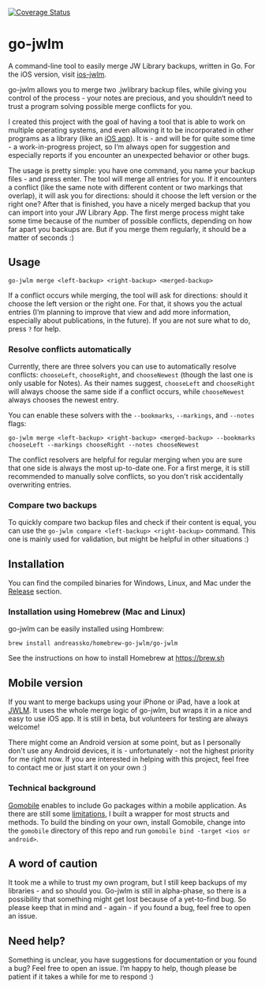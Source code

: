 [![Coverage
Status](https://coveralls.io/repos/github/AndreasSko/go-jwlm/badge.svg?branch=master)](https://coveralls.io/github/AndreasSko/go-jwlm?branch=master)

# go-jwlm
A command-line tool to easily merge JW Library backups, written in Go.
For the iOS version, visit [ios-jwlm](https://github.com/AndreasSko/ios-jwlm).

go-jwlm allows you to merge two .jwlibrary backup files, while giving you
control of the process - your notes are precious, and you shouldn‘t need to
trust a program solving possible merge conflicts for you.

I created this project with the goal of having a tool that is able to work on
multiple operating systems, and even allowing it to be incorporated in other
programs as a library (like an [iOS app](https://github.com/AndreasSko/ios-jwlm)). 
It is - and will be for
quite some time - a work-in-progress project, so I‘m always open for suggestion
and especially reports if you encounter an unexpected behavior or other bugs. 

The usage is pretty simple: you have one command, you name your backup files -
and press enter. The tool will merge all entries for you. If it encounters a
conflict (like the same note with different content or two markings that
overlap), it will ask you for directions: should it choose the left version or
the right one? After that is finished, you have a nicely merged backup that you
can import into your JW Library App. The first merge process might take some
time because of the number of possible conflicts, depending on how far apart you
backups are. But if you merge them regularly, it should be a matter of seconds
:) 

## Usage
```shell
go-jwlm merge <left-backup> <right-backup> <merged-backup>
```

If a conflict occurs while merging, the tool will ask for directions: should it
choose the left version or the right one. For that, it shows you the actual
entries (I‘m planning to improve that view and add more information, especially
about publications, in the future). If you are not sure what to do, press `?`
for help. 

### Resolve conflicts automatically
Currently, there are three solvers you can use to automatically resolve
conflicts: `chooseLeft`, `chooseRight`, and `chooseNewest` (though the last one
is only usable for Notes). As their names suggest, `chooseLeft` and
`chooseRight` will always choose the same side if a conflict occurs, while
`chooseNewest` always chooses the newest entry. 

You can enable these solvers with the `--bookmarks`, `--markings`, and
`--notes` flags:

```shell
go-jwlm merge <left-backup> <right-backup> <merged-backup> --bookmarks chooseLeft --markings chooseRight --notes chooseNewest
```

The conflict resolvers are helpful for regular merging when you are 
sure that one side is always the most up-to-date one. For a first merge, 
it is still recommended to manually solve conflicts, so you don't risk
accidentally overwriting entries.

### Compare two backups
To quickly compare two backup files and check if their content is equal,
you can use the `go-jwlm compare <left-backup> <right-backup>` command. 
This one is mainly used for validation, but might be helpful in other 
situations :)

## Installation 
You can find the compiled binaries for Windows, Linux, and Mac under the
[Release](https://github.com/AndreasSko/go-jwlm/releases) section. 

### Installation using Homebrew (Mac and Linux)
go-jwlm can be easily installed using Hombrew:
```shell
brew install andreassko/homebrew-go-jwlm/go-jwlm
```

See the instructions on how to install Homebrew at https://brew.sh

## Mobile version
If you want to merge backups using your iPhone or iPad, have a look at
[JWLM](https://github.com/AndreasSko/ios-jwlm). It uses the whole merge
logic of go-jwlm, but wraps it in a nice and easy to use iOS app. It is still
in beta, but volunteers for testing are always welcome! 

There might come an Android version at some point, but as I personally
don't use any Android devices, it is - unfortunately - not the highest
priority for me right now. If you are interested in helping with this
project, feel free to contact me or just start it on your own :)

### Technical background
[Gomobile](https://github.com/golang/go/wiki/Mobile) enables to 
include Go packages within a mobile application. As there are still some 
[limitations](https://pkg.go.dev/golang.org/x/mobile/cmd/gobind#hdr-Type_restrictions),
I built a wrapper for most structs and methods. To build the binding
on your own, install Gomobile, change into the `gomobile` directory
of this repo and run `gomobile bind -target <ios or android>`. 

## A word of caution 
It took me a while to trust my own program, but I still keep backups of my
libraries - and so should you. Go-jwlm is still in alpha-phase, so there is a
possibility that something might get lost because of a yet-to-find bug. So
please keep that in mind and - again - if you found a bug, feel free to open an
issue. 

## Need help?
Something is unclear, you have suggestions for documentation or you found a bug?
Feel free to open an issue. I‘m happy to help, though please be patient if it
takes a while for me to respond :)
